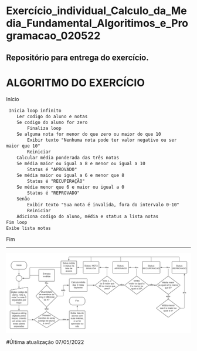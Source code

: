 # Exercício_individual_Calculo_da_Media_Fundamental_Algoritimos_e_Programacao_020522
Repositório para entrega do exercício.
------------------------------------------------------
# ALGORITMO DO EXERCÍCIO

Início

     Inicia loop infinito
		Ler codigo do aluno e notas
		Se codigo do aluno for zero
			Finaliza loop
		Se alguma nota for menor do que zero ou maior do que 10
			Exibir texto "Nenhuma nota pode ter valor negativo ou ser maior que 10"
			Reiniciar
 		Calcular média ponderada das três notas 
		Se média maior ou igual a 8 e menor ou igual a 10
			Status é "APROVADO"
		Se média maior ou igual a 6 e menor que 8
			Status é "RECUPERAÇÃO"
		Se média menor que 6 e maior ou igual a 0
			Status é "REPROVADO"
		Senão
			Exibir texto "Sua nota é invalida, fora do intervalo 0-10"
			Reiniciar
		Adiciona codigo do aluno, média e status a lista notas
	Fim loop
	Exibe lista notas
Fim


--------------------------------------------------------

![fluxograma](https://github.com/gtmach/Exerc-cio_individual_Calculo_da_Media_Fundamental_Algoritimos_e_Programacao_020522/blob/main/mediafundamental_fluxograma.png)

#Última atualização 07/05/2022


